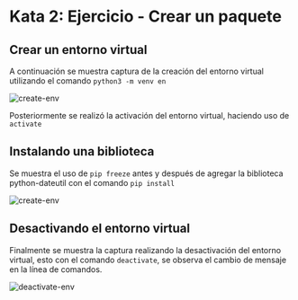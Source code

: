 # Kata 2: Ejercicio - Crear un paquete

## Crear un entorno virtual

A continuación se muestra captura de la creación del entorno virtual utilizando el comando ``python3 -m venv en``

![create-env](https://user-images.githubusercontent.com/27878299/153810126-39c9cf51-db78-447f-bd47-0985b73bd83e.png)

Posteriormente se realizó la activación del entorno virtual, haciendo uso de ``activate``

## Instalando una biblioteca

Se muestra el uso de ``pip freeze`` antes y después de agregar la biblioteca python-dateutil con el comando ``pip install``

![create-env](https://user-images.githubusercontent.com/27878299/153811159-839dd93c-7fe3-469d-8975-7c2c6084874a.png)


## Desactivando el entorno virtual

Finalmente se muestra la captura realizando la desactivación del entorno virtual, esto con el comando ``deactivate``, se observa el cambio de mensaje en la línea de comandos.

![deactivate-env](https://user-images.githubusercontent.com/27878299/153811621-685c425e-0392-4cad-a95f-b2e2a620a407.png)

